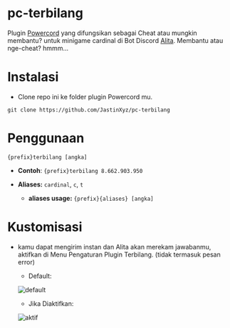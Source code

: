 # pc-terbilang
Plugin [Powercord](https://powercord.dev) yang difungsikan sebagai Cheat atau mungkin membantu? untuk minigame cardinal di Bot Discord [Alita](https://top.gg/bot/590047618479030272). Membantu atau nge-cheat? hmmm...

# Instalasi
- Clone repo ini ke folder plugin Powercord mu.

```cli
git clone https://github.com/JastinXyz/pc-terbilang
```

# Penggunaan
`{prefix}terbilang [angka]`

- **Contoh**:
`{prefix}terbilang 8.662.903.950`

- **Aliases:** `cardinal`, `c`, `t`
  - **aliases usage:** `{prefix}{aliases} [angka]`

# Kustomisasi
- kamu dapat mengirim instan dan Alita akan merekam jawabanmu, aktifkan di Menu Pengaturan Plugin Terbilang. (tidak termasuk pesan error)
  - Default:

  ![default](https://fs-01.cyberdrop.to/terbilang-default-AtmyPrn4.png)

  - Jika Diaktifkan:

  ![aktif](https://media.giphy.com/media/YHiUmhqCIkQlSP05sq/giphy.gif)
